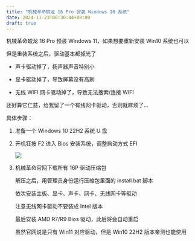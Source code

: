 ```yaml
---
title: "机械革命蛟龙 16 Pro 安装 Windows 10 系统"
date: 2024-11-23T00:30:44+08:00
draft: true
---
```


机械革命蛟龙 16 Pro 预装 Windows 11，如果想要重新安装 Win10 系统也可以

但是重装系统之后，驱动基本都掉光了

- 声卡驱动掉了，扬声器声音特别小

- 显卡驱动掉了，导致屏幕没有高刷

- 无线 WIFI 网卡驱动掉了，导致无法搜索/连接 WIFI

还好算它仁慈，给我留了一个有线网卡驱动，否则就麻烦了...

具体步骤：

1. 准备一个 Windows 10 22H2 系统 U 盘

2. 开机狂按 F2 进入 Bios 安装系统，调整启动方式 EFI
   
   ![](/images/蛟龙16P-Bios-EFI.png)

3. 机械革命官网下载所有 16P 驱动压缩包
   
   解压之后，用管理员身份运行压缩包里面的 install bat 脚本

   依次安装主板、显卡、声卡、网卡、无线网卡等驱动

   注意无线网卡驱动不要装成 Intel 版本

   最后安装 AMD R7/R9 Bios 驱动，此后将会自动重启

   虽然官网说是只有 Win11 对应驱动，但是 Win10 22H2 版本亲测也能使用